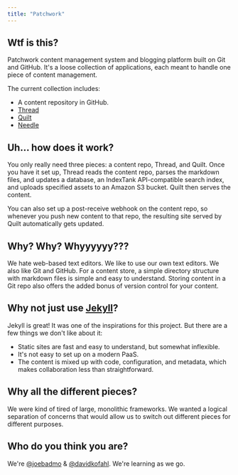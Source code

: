 ```yaml
---
title: "Patchwork"
---
```


## Wtf is this?

Patchwork content management system and blogging platform built on Git and GitHub. It's a loose collection of applications, each meant to handle one piece of content management.  

The current collection includes:

* A content repository in GitHub.
* [Thread](https://github.com/joebadmo/patchwork-thread)
* [Quilt](https://github.com/joebadmo/patchwork-quilt)
* [Needle](https://github.com/joebadmo/patchwork-needle)

## Uh... how does it work?

You only really need three pieces: a content repo, Thread, and Quilt. Once you have it set up, Thread reads the content repo, parses the markdown files, and updates a database, an IndexTank API-compatible search index, and uploads specified assets to an Amazon S3 bucket. Quilt then serves the content. 

You can also set up a post-receive webhook on the content repo, so whenever you push new content to that repo, the resulting site served by Quilt automatically gets updated. 

## Why? Why? Whyyyyyy???

We hate web-based text editors. We like to use our own text editors. We also like Git and GitHub. For a content store, a simple directory structure with markdown files is simple and easy to understand. Storing content in a Git repo also offers the added bonus of version control for your content.

## Why not just use [Jekyll](https://github.com/mojombo/jekyll)?

Jekyll is great! It was one of the inspirations for this project. But there are a few things we don't like about it:

* Static sites are fast and easy to understand, but somewhat inflexible.
* It's not easy to set up on a modern PaaS. 
* The content is mixed up with code, configuration, and metadata, which makes collaboration less than straightforward.

## Why all the different pieces? 

We were kind of tired of large, monolithic frameworks. We wanted a logical separation of concerns that would allow us to switch out different pieces for different purposes.

## Who do you think you are? 

We're [@joebadmo](https://github.com/joebadmo) & [@davidkofahl](https://github.com/davidkofahl). We're learning as we go.

